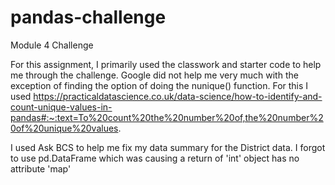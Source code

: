 # pandas-challenge
Module 4 Challenge


For this assignment, I primarily used the classwork and starter code to help me through the challenge.
Google did not help me very much with the exception of finding the option of doing the nunique() function. For this I used https://practicaldatascience.co.uk/data-science/how-to-identify-and-count-unique-values-in-pandas#:~:text=To%20count%20the%20number%20of,the%20number%20of%20unique%20values.

I used Ask BCS to help me fix my data summary for the District data. I forgot to use pd.DataFrame which was causing a return of 'int' object has no attribute 'map'


